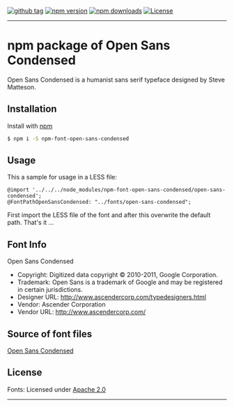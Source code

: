 [![github tag][github-tag-image]][github-tag-url]
[![npm version][npm-version-image]][npm-version-url]
[![npm downloads][npm-downloads-image]][npm-downloads-url]
[![License][license-image]][license-url]

***

# npm package of Open Sans Condensed

Open Sans Condensed is a humanist sans serif typeface designed by Steve Matteson.


## Installation

Install with [npm](https://www.npmjs.com/)

```sh
$ npm i -S npm-font-open-sans-condensed
```


## Usage

This a sample for usage in a LESS file:

```
@import '../../../node_modules/npm-font-open-sans-condensed/open-sans-condensed';
@FontPathOpenSansCondensed: "../fonts/open-sans-condensed";
```

First import the LESS file of the font and after this overwrite the default path. That's it ...


## Font Info

Open Sans Condensed

* Copyright: Digitized data copyright © 2010-2011, Google Corporation.
* Trademark: Open Sans is a trademark of Google and may be registered in certain jurisdictions.
* Designer URL: http://www.ascendercorp.com/typedesigners.html 
* Vendor: Ascender Corporation
* Vendor URL: http://www.ascendercorp.com/


## Source of font files

[Open Sans Condensed](https://github.com/shane-tomlinson/connect-fonts-opensanscondensed)


## License

Fonts: Licensed under [Apache 2.0](https://github.com/dasrick/npm-font-open-sans-condensed/blob/master/LICENSE)

***

[github-tag-image]: https://img.shields.io/github/tag/dasrick/npm-font-open-sans-condensed.svg?style=flat-square
[github-tag-url]: https://github.com/dasrick/npm-font-open-sans-condensed

[npm-version-image]: https://img.shields.io/npm/v/npm-font-open-sans-condensed.svg?style=flat-square
[npm-version-url]: https://www.npmjs.com/package/npm-font-open-sans-condensed
[npm-downloads-image]: https://img.shields.io/npm/dm/npm-font-open-sans-condensed.svg?style=flat-square
[npm-downloads-url]: https://www.npmjs.com/package/npm-font-open-sans-condensed

[license-image]: https://img.shields.io/github/license/dasrick/npm-font-open-sans-condensed.svg?style=flat-square
[license-url]: https://github.com/dasrick/npm-font-open-sans-condensed/blob/master/LICENSE
